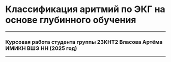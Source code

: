 # Классификация аритмий по ЭКГ на основе глубинного обучения #
---
### Курсовая работа студента группы 23КНТ2 Власова Артёма ИМИКН ВШЭ НН (2025 год)
---
